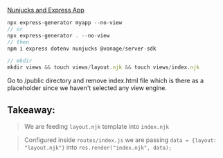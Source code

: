 [Nunjucks and Express App](https://regbrain.com/article/nunjucks-express-app)

```js
npx express-generator myapp --no-view
// or
npx express-generator . --no-view
// then
npm i express dotenv nunjucks @vonage/server-sdk

// mkdir
mkdir views && touch views/layout.njk && touch views/index.njk

```

Go to /public directory and remove index.html file which is there as a placeholder since we haven't selected any view engine.

## Takeaway:

> We are feeding `layout.njk` template into `index.njk`

> Configured inside `routes/index.js` we are passing `data = {layout: "layout.njk"}` into `res.render("index.njk", data);`
